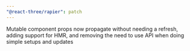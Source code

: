```yaml
---
"@react-three/rapier": patch
---
```


Mutable component props now propagate without needing a refresh, adding support for HMR, and removing the need to use API when doing simple setups and updates
